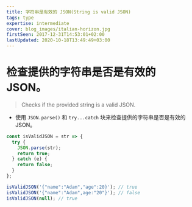 ```yaml
---
title: 字符串是有效的 JSON(String is valid JSON)
tags: type
expertise: intermediate
cover: blog_images/italian-horizon.jpg
firstSeen: 2017-12-31T14:53:01+02:00
lastUpdated: 2020-10-18T13:49:49+03:00
---
```


# 检查提供的字符串是否是有效的 JSON。
> Checks if the provided string is a valid JSON.

- 使用 `JSON.parse()` 和 `try...catch` 块来检查提供的字符串是否是有效的 JSON。

```js
const isValidJSON = str => {
  try {
    JSON.parse(str);
    return true;
  } catch (e) {
    return false;
  }
};
```

```js
isValidJSON('{"name":"Adam","age":20}'); // true
isValidJSON('{"name":"Adam",age:"20"}'); // false
isValidJSON(null); // true
```
